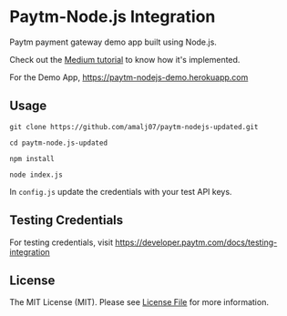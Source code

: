 # Paytm-Node.js Integration

Paytm payment gateway demo app built using Node.js.

Check out the [Medium tutorial](https://medium.com/@amalj07/integrating-paytm-payment-gateway-using-node-js-f05b0a266801) to know how it's implemented.

For the Demo App, <https://paytm-nodejs-demo.herokuapp.com>

## Usage

`git clone https://github.com/amalj07/paytm-nodejs-updated.git`

`cd paytm-node.js-updated`

`npm install`

`node index.js`

In `config.js` update the credentials with your test API keys.

## Testing Credentials

For testing credentials, visit <https://developer.paytm.com/docs/testing-integration>

## License
The MIT License (MIT). Please see [License File](https://github.com/amalj07/paytm-nodejs-updated/blob/master/LICENSE) for more information.
